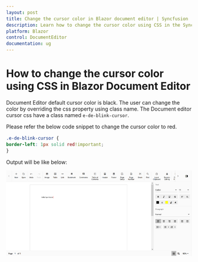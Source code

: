 ```yaml
---
layout: post
title: Change the cursor color in Blazor document editor | Syncfusion
description: Learn how to change the cursor color using CSS in the Syncfusion Blazor Document Editor component and much more.
platform: Blazor
control: DocumentEditor
documentation: ug
---
```


# How to change the cursor color using CSS in Blazor Document Editor

Document Editor default cursor color is black. The user can change the color by overriding the css property using class name. The Document editor cursor css have a class named `e-de-blink-cursor`.

Please refer the below code snippet to change the cursor color to red.

```css
.e-de-blink-cursor {
border-left: 1px solid red!important;
}
```

Output will be like below:

![Change the cursor color in document editor](../images/cursor-css.png)
